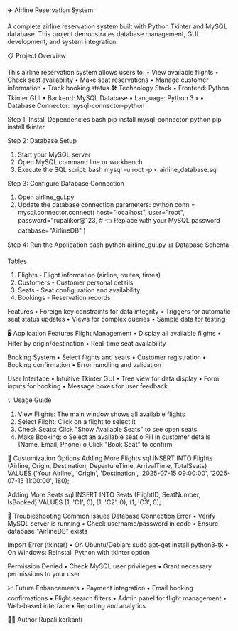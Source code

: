 ✈️ Airline Reservation System


A complete airline reservation system built with Python Tkinter and MySQL database. This project demonstrates database management, GUI development, and system integration.


📋 Project Overview

This airline reservation system allows users to:
•	View available flights
•	Check seat availability
•	Make seat reservations
•	Manage customer information
•	Track booking status
🛠️ Technology Stack
•	Frontend: Python Tkinter GUI
•	Backend: MySQL Database
•	Language: Python 3.x
•	Database Connector: mysql-connector-python



Step 1: Install Dependencies
bash
pip install mysql-connector-python
pip install tkinter 


Step 2: Database Setup
1.	Start your MySQL server
2.	Open MySQL command line or workbench
3.	Execute the SQL script:
bash
mysql -u root -p < airline_database.sql


Step 3: Configure Database Connection
1.	Open airline_gui.py
2.	Update the database connection parameters:
python
conn = mysql.connector.connect(
    host="localhost",
    user="root", 
    password="rupalikor@123,  # 👈 Replace with your MySQL password
    database="AirlineDB"
)


Step 4: Run the Application
bash
python airline_gui.py
📊 Database Schema


Tables
1.	Flights - Flight information (airline, routes, times)
2.	Customers - Customer personal details
3.	Seats - Seat configuration and availability
4.	Bookings - Reservation records


Features
•	Foreign key constraints for data integrity
•	Triggers for automatic seat status updates
•	Views for complex queries
•	Sample data for testing


🖥️ Application Features
Flight Management
•	Display all available flights
•	Filter by origin/destination
•	Real-time seat availability


Booking System
•	Select flights and seats
•	Customer registration
•	Booking confirmation
•	Error handling and validation


User Interface
•	Intuitive Tkinter GUI
•	Tree view for data display
•	Form inputs for booking
•	Message boxes for user feedback


💡 Usage Guide
1.	View Flights: The main window shows all available flights
2.	Select Flight: Click on a flight to select it
3.	Check Seats: Click "Show Available Seats" to see open seats
4.	Make Booking:
o	Select an available seat
o	Fill in customer details (Name, Email, Phone)
o	Click "Book Seat" to confirm


🔧 Customization Options
Adding More Flights
sql
INSERT INTO Flights (Airline, Origin, Destination, DepartureTime, ArrivalTime, TotalSeats)
VALUES ('Your Airline', 'Origin', 'Destination', '2025-07-15 09:00:00', '2025-07-15 11:00:00', 180);


Adding More Seats
sql
INSERT INTO Seats (FlightID, SeatNumber, IsBooked)
VALUES (1, 'C1', 0), (1, 'C2', 0), (1, 'C3', 0);


🐛 Troubleshooting
Common Issues
Database Connection Error
•	Verify MySQL server is running
•	Check username/password in code
•	Ensure database "AirlineDB" exists


Import Error (tkinter)
•	On Ubuntu/Debian: sudo apt-get install python3-tk
•	On Windows: Reinstall Python with tkinter option


Permission Denied
•	Check MySQL user privileges
•	Grant necessary permissions to your user


📈 Future Enhancements
•	Payment integration
•	Email booking confirmations
•	Flight search filters
•	Admin panel for flight management
•	Web-based interface
•	Reporting and analytics

👨‍💻 Author
Rupali korkanti
